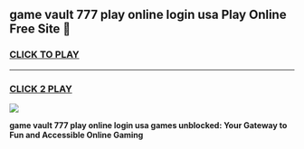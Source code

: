
## game vault 777 play online login usa Play Online Free Site 👋
<h3>
<a href="https://download.freeplayer.one?title=game_vault_777_play_online_login_usa&ref=21F">CLICK TO PLAY</a></h3>
<hr>

<h3>
<a href="https://download.freeplayer.one?title=game_vault_777_play_online_login_usa&ref=21F">CLICK 2 PLAY</a>
  
</h3>

<a href="https://download.freeplayer.one?title=game_vault_777_play_online_login_usa&ref=21F"><img src="https://cdnb.artstation.com/p/assets/images/images/032/539/853/original/anto-thomas-button-gif.gif"></a>


**game vault 777 play online login usa games unblocked: Your Gateway to Fun and Accessible Online Gaming**
